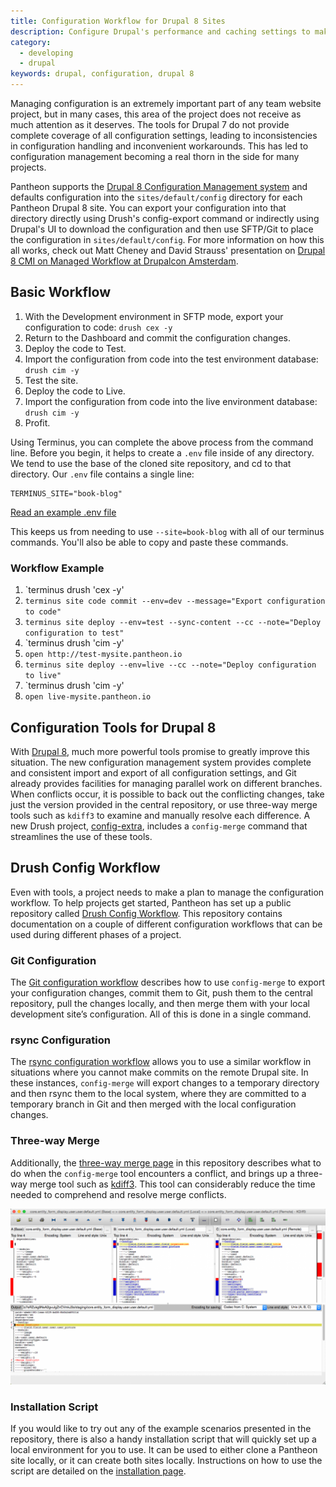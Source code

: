 ```yaml
---
title: Configuration Workflow for Drupal 8 Sites
description: Configure Drupal's performance and caching settings to make significant improvements.
category:
  - developing
  - drupal
keywords: drupal, configuration, drupal 8
---
```

Managing configuration is an extremely important part of any team website project, but in many cases, this area of the project does not receive as much attention as it deserves. The tools for Drupal 7 do not provide complete coverage of all configuration settings, leading to inconsistencies in configuration handling and inconvenient workarounds. This has led to configuration management becoming a real thorn in the side for many projects.

Pantheon supports the [Drupal 8 Configuration Management system](https://www.drupal.org/documentation/administer/config) and defaults configuration into the `sites/default/config` directory for each Pantheon Drupal 8 site. You can export your configuration into that directory directly using Drush's config-export command or indirectly using Drupal's UI to download the configuration and then use SFTP/Git to place the configuration in `sites/default/config`. For more information on how this all works, check out Matt Cheney and David Strauss' presentation on [Drupal 8 CMI on Managed Workflow at Drupalcon Amsterdam](https://amsterdam2014.drupal.org/session/drupal-8-cmi-managed-workflow).

## Basic Workflow

1. With the Development environment in SFTP mode, export your configuration to code: `drush cex -y`
2. Return to the Dashboard and commit the configuration changes.
3. Deploy the code to Test.
4. Import the configuration from code into the test environment database: `drush cim -y`
5. Test the site.
6. Deploy the code to Live.
7. Import the configuration from code into the live environment database: `drush cim -y`
8. Profit.

Using Terminus, you can complete the above process from the command line. Before you begin, it helps to create a `.env` file inside of any directory. We tend to use the base of the cloned site repository, and cd to that directory.
Our `.env` file contains a single line:
```
TERMINUS_SITE="book-blog"
```
[Read an example .env file](https://github.com/pantheon-systems/cli/blob/0.9.0/.env.example)

This keeps us from needing to use `--site=book-blog` with all of our terminus commands. You'll also be able to copy and paste these commands.

### Workflow Example

1. `terminus drush 'cex -y'
2. `terminus site code commit --env=dev --message="Export configuration to code"`
3. `terminus site deploy --env=test --sync-content --cc --note="Deploy configuration to test"`
4. `terminus drush 'cim -y'
5. `open http://test-mysite.pantheon.io`
6. `terminus site deploy --env=live --cc --note="Deploy configuration to live"`
7. `terminus drush 'cim -y'
8. `open live-mysite.pantheon.io`

## Configuration Tools for Drupal 8
With [Drupal 8](https://pantheon.io/drupal8), much more powerful tools promise to greatly improve this situation. The new configuration management system provides complete and consistent import and export of all configuration settings, and Git already provides facilities for managing parallel work on different branches. When conflicts occur, it is  possible to back out the conflicting changes, take just the version provided in the central repository, or use three-way merge tools such as `kdiff3` to examine and manually resolve each difference. A new Drush project, [config-extra](https://github.com/drush-ops/config-extra), includes a `config-merge` command that streamlines the use of these tools.

## Drush Config Workflow
Even with tools, a project needs to make a plan to manage the configuration workflow. To help projects get started, Pantheon has set up a public repository called [Drush Config Workflow](https://github.com/pantheon-systems/drush-config-workflow). This repository contains documentation on a couple of different configuration workflows that can be used during different phases of a project.

### Git Configuration
The [Git configuration workflow](https://github.com/pantheon-systems/drush-config-workflow/blob/master/docs/git_workflow.md) describes how to use `config-merge` to export your configuration changes, commit them to Git, push them to the central repository, pull the changes locally, and then merge them with your local development site’s configuration. All of this is done in a single command.

### rsync Configuration
The [rsync configuration workflow](https://github.com/pantheon-systems/drush-config-workflow/blob/master/docs/rsync_workflow.md) allows you to use a similar workflow in situations where you cannot make commits on the remote Drupal site. In these instances, `config-merge` will export changes to a temporary directory and then rsync them to the local system, where they are committed to a temporary branch in Git and then merged with the local configuration changes.

### Three-way Merge
Additionally, the [three-way merge page](https://github.com/pantheon-systems/drush-config-workflow/blob/master/docs/three_way_merge.md) in this repository describes what to do when the `config-merge` tool encounters a conflict, and brings up a three-way merge tool such as [kdiff3](http://kdiff3.sourceforge.net/). This tool can considerably reduce the time needed to comprehend and resolve merge conflicts.

![MySQL Credentials](/source/assets/images/kdiff3-user-field-conflicts.png)

### Installation Script
If you would like to try out any of the example scenarios presented in the repository, there is also a handy installation script that will quickly set up a local environment for you to use. It can be used to either clone a Pantheon site locally, or it can create both sites locally. Instructions on how to use the script are detailed on the [installation page](https://github.com/pantheon-systems/drush-config-workflow/blob/master/INSTALL.md).

